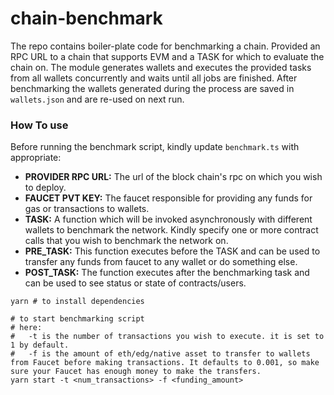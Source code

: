 # chain-benchmark
The repo contains boiler-plate code for benchmarking a chain. Provided an RPC URL to a chain that supports EVM and a TASK for which to evaluate the chain on. The module generates wallets and executes the provided tasks from all wallets concurrently and waits until all jobs are finished. After benchmarking the wallets generated during the process are saved in `wallets.json` and are re-used on next run.

### How To use
Before running the benchmark script, kindly update `benchmark.ts` with appropriate:
- **PROVIDER RPC URL:** The url of the block chain's rpc on which you wish to deploy.
- **FAUCET PVT KEY:** The faucet responsible for providing any funds for gas or transactions to wallets.
- **TASK:** A function which will be invoked asynchronously with different wallets to benchmark the network. Kindly specify one or more contract calls that you wish to benchmark the network on.
- **PRE_TASK:** This function executes before the TASK and can be used to transfer any funds from faucet to any wallet or do something else. 
- **POST_TASK:** The function executes after the benchmarking task and can be used to see status or state of contracts/users.

```
yarn # to install dependencies

# to start benchmarking script
# here:
#   -t is the number of transactions you wish to execute. it is set to 1 by default. 
#   -f is the amount of eth/edg/native asset to transfer to wallets from Faucet before making transactions. It defaults to 0.001, so make sure your Faucet has enough money to make the transfers. 
yarn start -t <num_transactions> -f <funding_amount>
```

